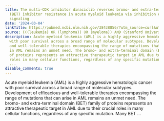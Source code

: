 ```yaml
---
title: The multi-CDK inhibitor dinaciclib reverses bromo- and extra-terminal domain
  (BET) inhibitor resistance in acute myeloid leukemia via inhibition of Wnt/beta-catenin
  signaling
date: '2024-03-04'
linkTitle: https://pubmed.ncbi.nlm.nih.gov/38438856/?utm_source=curl&utm_medium=rss&utm_campaign=pubmed-2&utm_content=1Rkszs2HVZ2RHP33OibaNFew6VK-LzjJWTD4GwmLlk8B-wCceh&fc=20220923065203&ff=20240305170533&v=2.18.0.post9+e462414
source: (((leukemia) OR (lymphoma)) OR (myeloma)) AND (Stanford University[Affiliation])
description: Acute myeloid leukemia (AML) is a highly aggressive hematologic cancer
  with poor survival across a broad range of molecular subtypes. Development of efficacious
  and well-tolerable therapies encompassing the range of mutations that can arise
  in AML remains an unmet need. The bromo- and extra-terminal domain (BET) family
  of proteins represents an attractive therapeutic target in AML due to their crucial
  roles in many cellular functions, regardless of any specific mutation. Many BET
  ...
disable_comments: true
---
```

Acute myeloid leukemia (AML) is a highly aggressive hematologic cancer with poor survival across a broad range of molecular subtypes. Development of efficacious and well-tolerable therapies encompassing the range of mutations that can arise in AML remains an unmet need. The bromo- and extra-terminal domain (BET) family of proteins represents an attractive therapeutic target in AML due to their crucial roles in many cellular functions, regardless of any specific mutation. Many BET ...